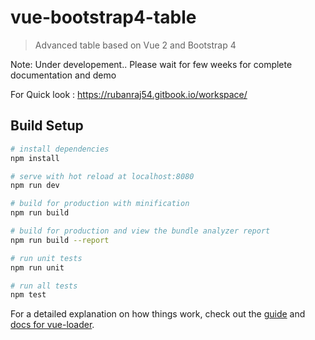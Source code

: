 # vue-bootstrap4-table

> Advanced table based on Vue 2 and Bootstrap 4

Note: Under developement.. Please wait for few weeks for complete documentation and demo

For Quick look : https://rubanraj54.gitbook.io/workspace/
## Build Setup

``` bash
# install dependencies
npm install

# serve with hot reload at localhost:8080
npm run dev

# build for production with minification
npm run build

# build for production and view the bundle analyzer report
npm run build --report

# run unit tests
npm run unit

# run all tests
npm test
```

For a detailed explanation on how things work, check out the [guide](http://vuejs-templates.github.io/webpack/) and [docs for vue-loader](http://vuejs.github.io/vue-loader).
